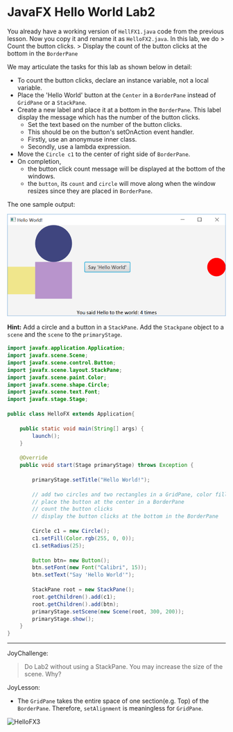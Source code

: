 
# JavaFX Hello World Lab2

You already have a working version of `HellFX1.java` code from the previous lesson. Now you copy it and rename it as `HelloFX2.java`.  In this lab, we do
    > Count the button clicks.
    > Display the count of the button clicks at the bottom in the `BorderPane`

We may articulate the tasks for this lab as shown below in detail:
- To count the button clicks, declare an instance variable, not a local variable.
- Place the 'Hello World' button at the `Center` in a `BorderPane` instead of `GridPane` or a `StackPane`.
- Create a new label and place it at a bottom in the `BorderPane`.  This label display the message which has the number of the button clicks.
    - Set the text based on the number of the button clicks.
    - This should be on the button's setOnAction event handler.
    - Firstly, use an anonymuse inner class.
    - Secondly, use a lambda expression.
- Move the `Circle c1` to the center of right side of `BorderPane`.
- On completion,
    - the button click count message will be displayed at the bottom of the windows.
    - the `button`, its `count` and `circle` will move along when the window resizes since they are placed in `BorderPane`.

The one sample output:

![Sample Output](images/HelloFX2.png)

__Hint:__ Add a circle and a button in a `StackPane`. Add the `Stackpane` object to a `scene` and the `scene` to the `primaryStage`.

```java
import javafx.application.Application;
import javafx.scene.Scene;
import javafx.scene.control.Button;
import javafx.scene.layout.StackPane;
import javafx.scene.paint.Color;
import javafx.scene.shape.Circle;
import javafx.scene.text.Font;
import javafx.stage.Stage;

public class HelloFX extends Application{

	public static void main(String[] args) {
		launch();
	}

	@Override
	public void start(Stage primaryStage) throws Exception {

		primaryStage.setTitle("Hello World!");

		// add two circles and two rectangles in a GridPane, color filled
		// place the button at the center in a BorderPane
		// count the button clicks
		// display the button clicks at the bottom in the BorderPane

		Circle c1 = new Circle();
		c1.setFill(Color.rgb(255, 0, 0));
		c1.setRadius(25);

		Button btn= new Button();
		btn.setFont(new Font("Calibri", 15));
		btn.setText("Say 'Hello World'");

		StackPane root = new StackPane();
		root.getChildren().add(c1);
		root.getChildren().add(btn);
		primaryStage.setScene(new Scene(root, 300, 200));
		primaryStage.show();
	}
}
```
-------------------

JoyChallenge:
  > Do Lab2 without using a StackPane. You may increase the size of the scene. Why?

JoyLesson:
- The `GridPane` takes the entire space of one section(e.g. Top) of the `BorderPane`. Therefore, `setAlignment` is meaningless for `GridPane`.

![HelloFX3](HelloFX3.png)
